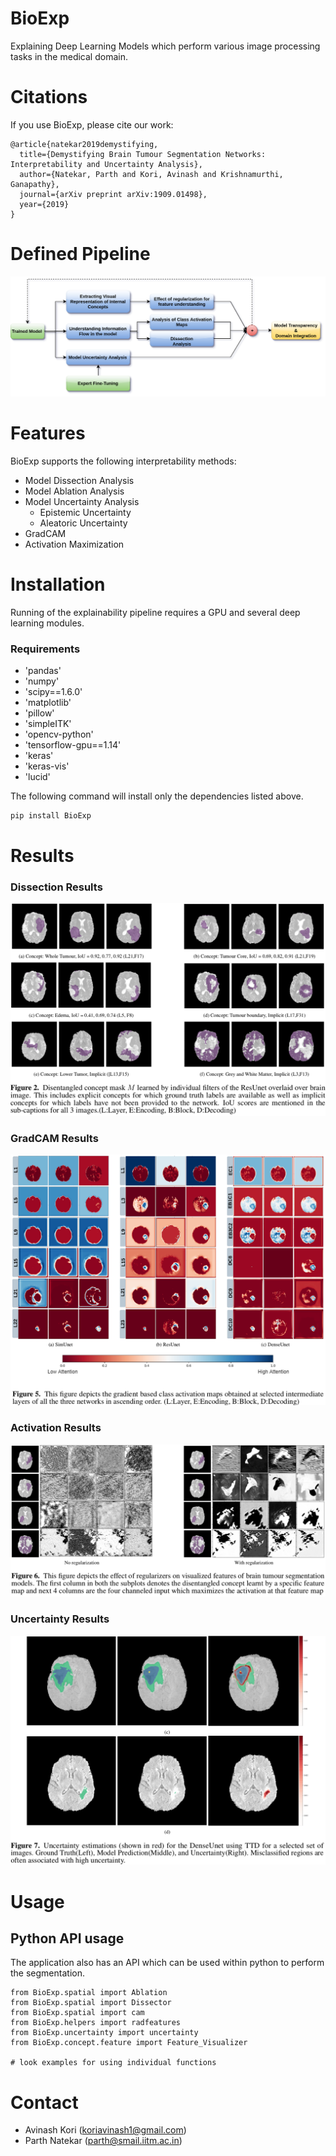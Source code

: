 # BioExp
Explaining Deep Learning Models which perform various image processing tasks in the medical domain.

# Citations
If you use BioExp, please cite our work:

```
@article{natekar2019demystifying,
  title={Demystifying Brain Tumour Segmentation Networks: Interpretability and Uncertainty Analysis},
  author={Natekar, Parth and Kori, Avinash and Krishnamurthi, Ganapathy},
  journal={arXiv preprint arXiv:1909.01498},
  year={2019}
}

```

# Defined Pipeline
![pipeline](./imgs/pipeline.png)


# Features

BioExp supports the following interpretability methods:

- Model Dissection Analysis
- Model Ablation Analysis
- Model Uncertainty Analysis
  - Epistemic Uncertainty
  - Aleatoric Uncertainty
- GradCAM
- Activation Maximization

# Installation
Running of the explainability pipeline requires a GPU and several deep learning modules. 

### Requirements
- 'pandas'
- 'numpy'
- 'scipy==1.6.0'
- 'matplotlib'
- 'pillow'
- 'simpleITK'
- 'opencv-python'
- 'tensorflow-gpu==1.14'
- 'keras'
- 'keras-vis'
- 'lucid'

The following command will install only the dependencies listed above.

```
pip install BioExp
```

# Results

### Dissection Results
![dissection](./imgs/dissection.png)

### GradCAM Results
![gradcam](./imgs/gradcam.png)

### Activation Results
![lucid](./imgs/lucid.png)

### Uncertainty Results
![un](./imgs/uncertainty.png)


# Usage 

## Python API usage
The application also has an API which can be used within python to perform the segmentation. 
```
from BioExp.spatial import Ablation
from BioExp.spatial import Dissector
from BioExp.spatial import cam
from BioExp.helpers import radfeatures
from BioExp.uncertainty import uncertainty
from BioExp.concept.feature import Feature_Visualizer

# look examples for using individual functions
```

# Contact
- Avinash Kori (koriavinash1@gmail.com)
- Parth Natekar (parth@smail.iitm.ac.in)
